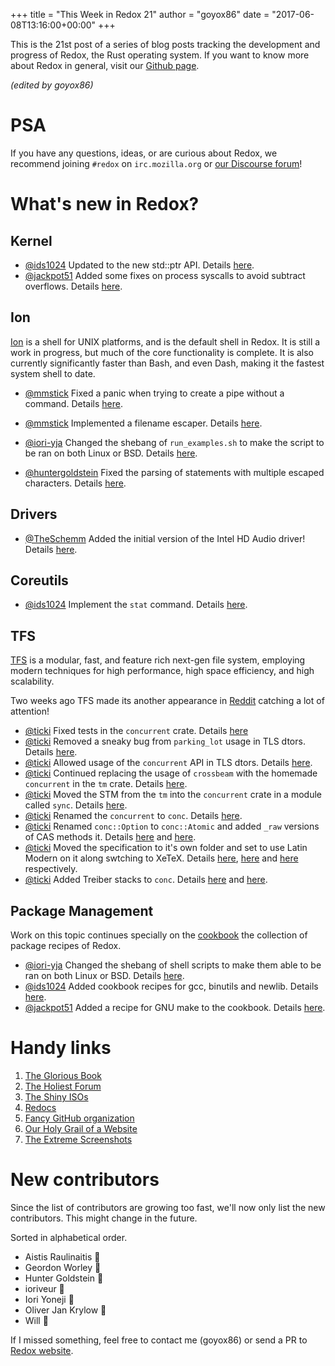 +++
title = "This Week in Redox 21"
author = "goyox86"
date = "2017-06-08T13:16:00+00:00"
+++

This is the 21st post of a series of blog posts tracking the development and progress of Redox, the Rust operating system. If you want to know more about Redox in general, visit our [Github page](https://github.com/redox-os/redox).

*(edited by goyox86)*

# PSA
If you have any questions, ideas, or are curious about Redox, we recommend joining `#redox` on `irc.mozilla.org` or [our Discourse forum](https://discourse.redox-os.org/)!

# What's new in Redox?

## Kernel

- [@ids1024](https://github.com/ids1024) Updated to the new std::ptr API.  Details [here](https://github.com/redox-os/kernel/pull/21).
- [@jackpot51](https://github.com/jackpot51) Added some fixes on process syscalls to avoid subtract overflows. Details [here](https://github.com/redox-os/kernel/commit/8d899258424f121df196ef38f2d3988e59339828).

## Ion

[Ion](https://github.com/redox-os/ion) is a shell for UNIX platforms, and is the default shell in Redox. It is still a work in progress, but much of the core functionality is complete. It is also currently significantly faster than Bash, and even Dash, making it the fastest system shell to date.

-  [@mmstick](https://github.com/mmstick) Fixed a panic when trying to create a pipe without a command. Details [here](https://github.com/redox-os/ion/commit/fe47660701d05544616da656aedd97e28e1fb0ca).
- [@mmstick](https://github.com/mmstick) Implemented a filename escaper. Details [here](https://github.com/redox-os/ion/commit/29497ada7fcf656c30da89d9689769163913fdf1).

- [@iori-yja](https://github.com/iori-yja) Changed the shebang of `run_examples.sh` to make the script to be ran on both Linux or BSD. Details [here](https://github.com/redox-os/ion/pull/290).

-  [@huntergoldstein](https://github.com/huntergoldstein) Fixed the parsing of statements with multiple escaped characters. Details [here](https://github.com/redox-os/ion/pull/292).

## Drivers

- [@TheSchemm](https://github.com/TheSchemm) Added the initial version of the Intel HD Audio driver!  Details [here](https://github.com/redox-os/drivers/pull/13).

## Coreutils

- [@ids1024](https://github.com/ids1024) Implement the `stat` command. Details [here](https://github.com/redox-os/coreutils/pull/153).

## TFS

[TFS](https://github.com/redox-os/tfs) is a modular, fast, and feature rich next-gen file system, employing modern techniques for high performance, high space efficiency, and high scalability.

Two weeks ago TFS made its another appearance in [Reddit](https://www.reddit.com/r/programming/comments/6clnp9/tfs_nextgeneration_file_system_written_in_rust/) catching a lot of attention!

- [@ticki](https://github.com/ticki) Fixed tests in the `concurrent` crate.  Details [here](https://github.com/redox-os/tfs/commit/25f663973923b48cd2913f68ae898973e4b92bb9)
- [@ticki](https://github.com/ticki) Removed a sneaky bug from `parking_lot` usage in TLS dtors. Details [here](https://github.com/redox-os/tfs/commit/348a091e6c7d7ad191e7cfc2b7c4df6192b88b5a).
- [@ticki](https://github.com/ticki) Allowed usage of the `concurrent` API in TLS dtors. Details [here](https://github.com/redox-os/tfs/commit/709a13313e47aaa2394e6b4fecd88f012ff00bfe).
- [@ticki](https://github.com/ticki) Continued replacing the usage of `crossbeam` with the homemade `concurrent` in the `tm` crate. Details [here](https://github.com/redox-os/tfs/commit/b84a6e2fd1030a27e4dbf5cce842354d73246f4f).
- [@ticki](https://github.com/ticki) Moved the STM from the `tm`  into the `concurrent` crate in a module called `sync`. Details [here](https://github.com/redox-os/tfs/commit/d8ff5dd20ccb6463712db05d7c3a4809e2d24c1f).
- [@ticki](https://github.com/ticki) Renamed the `concurrent` to `conc`. Details [here](https://github.com/redox-os/tfs/commit/aef4e42fcf5b18c44bff5569ea8d8fc281bdda75).
- [@ticki](https://github.com/ticki) Renamed `conc::Option` to `conc::Atomic` and added `_raw` versions of CAS methods it. Details [here](https://github.com/redox-os/tfs/commit/fab3e084508024dd3f96c7240e82186201175d9f) and [here](https://github.com/redox-os/tfs/commit/eb4a97cdb284b2d2387f60cc18a387e234f46b4a).
- [@ticki](https://github.com/ticki) Moved the specification to it's own folder and set to use Latin Modern on it along swtching to XeTeX. Details [here](https://github.com/redox-os/tfs/commit/0e64173024ef476351437c1da5a767804117801c), [here](https://github.com/redox-os/tfs/commit/5cf09b5783aab5299cbaac04b62d83e1d96dda25) and [here](https://github.com/redox-os/tfs/commit/31c3229600c362a51e28f2e505e9c58a7f49212f) respectively.
-  [@ticki](https://github.com/ticki) Added Treiber stacks to `conc`. Details [here](https://github.com/redox-os/tfs/commit/492717a7d2274d5c5020f0a80342ba0f365ccc67) and [here](https://github.com/redox-os/tfs/commit/66744682df2c1c5a6e4e13e877d6b629836659df).

## Package Management

Work on this topic continues specially on the [cookbook](https://github.com/redox-os/cookbook) the collection of package recipes of Redox.

- [@iori-yja](https://github.com/iori-yja) Changed the shebang of shell scripts to make them able to be ran on both Linux or BSD. Details [here](https://github.com/redox-os/cookbook/pull/12).
- [@ids1024](https://github.com/ids1024) Added cookbook recipes for gcc, binutils and newlib. Details [here](https://github.com/redox-os/cookbook/pull/11).
- [@jackpot51](https://github.com/jackpot51) Added a recipe for GNU make to the cookbook. Details [here](https://github.com/redox-os/cookbook/commit/c8a927f64364c78d799ff7bcbc64d7f23ad7c35d).

# Handy links

1. [The Glorious Book](https://doc.redox-os.org/book/)
2. [The Holiest Forum](https://discourse.redox-os.org/)
3. [The Shiny ISOs](https://github.com/redox-os/redox/releases)
4. [Redocs](https://www.redox-os.org/docs/)
5. [Fancy GitHub organization](https://github.com/redox-os)
6. [Our Holy Grail of a Website](https://www.redox-os.org/)
7. [The Extreme Screenshots](https://www.redox-os.org/screens/)

# New contributors

Since the list of contributors are growing too fast, we'll now only list the new contributors. This might change in the future.

Sorted in alphabetical order.

- Aistis Raulinaitis 🎂
- Geordon Worley 🎂
- Hunter Goldstein 🎂
- ioriveur 🎂
- Iori Yoneji 🎂
- Oliver Jan Krylow 🎂
- Will 🎂

If I missed something, feel free to contact me (goyox86) or send a PR to [Redox website](https://github.com/redox-os/website).
